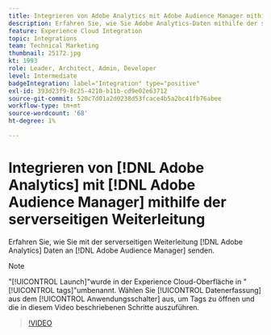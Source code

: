 ```yaml
---
title: Integrieren von Adobe Analytics mit Adobe Audience Manager mithilfe der serverseitigen Weiterleitung
description: Erfahren Sie, wie Sie Adobe Analytics-Daten mithilfe der serverseitigen Weiterleitung an Adobe Audience Manager senden.
feature: Experience Cloud Integration
topic: Integrations
team: Technical Marketing
thumbnail: 25172.jpg
kt: 1993
role: Leader, Architect, Admin, Developer
level: Intermediate
badgeIntegration: label="Integration" type="positive"
exl-id: 393d23f9-8c25-4210-b11b-cd9e02e63712
source-git-commit: 520c7d01a2d0238d53fcace4b5a2bc41fb76abee
workflow-type: tm+mt
source-wordcount: '68'
ht-degree: 1%

---
```


# Integrieren von [!DNL Adobe Analytics] mit [!DNL Adobe Audience Manager] mithilfe der serverseitigen Weiterleitung

Erfahren Sie, wie Sie mit der serverseitigen Weiterleitung [!DNL Adobe Analytics] Daten an [!DNL Adobe Audience Manager] senden.

>[!NOTE]
>
>&quot;[!UICONTROL Launch]&quot;wurde in der Experience Cloud-Oberfläche in &quot;[!UICONTROL tags]&quot;umbenannt. Wählen Sie [!UICONTROL Datenerfassung] aus dem [!UICONTROL Anwendungsschalter] aus, um Tags zu öffnen und die in diesem Video beschriebenen Schritte auszuführen.

>[!VIDEO](https://video.tv.adobe.com/v/25172?quality=12&learn=on)

